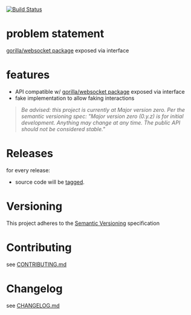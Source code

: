 [![Build Status](https://travis-ci.org/golang-interfaces/github.com-gorilla-websocket.svg?branch=master)](https://travis-ci.org/golang-interfaces/github.com-gorilla-websocket)

# problem statement

[gorilla/websocket package](https://github.com/gorilla/websocket) exposed via interface

# features

- API compatible w/ [gorilla/websocket package](https://github.com/gorilla/websocket) exposed via interface
- fake implementation to allow faking interactions

> *Be advised: this project is currently at Major version zero. Per the
> semantic versioning spec: "Major version zero (0.y.z) is for initial
> development. Anything may change at any time. The public API should
> not be considered stable."*

# Releases

for every release:

- source code will be [tagged](https://github.com/golang-interfaces/github.com-gorilla-websocket/tags).

# Versioning

This project adheres to the [Semantic Versioning](http://semver.org/)
specification

# Contributing

see [CONTRIBUTING.md](CONTRIBUTING.md)

# Changelog

see [CHANGELOG.md](CHANGELOG.md)
